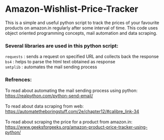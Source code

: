 # Amazon-Wishlist-Price-Tracker

This is a simple and useful python script to track the prices of your favourite products on amazon.in regularly after some interval of time. This code uses object oriented programming concepts, mail automation and data scraping.


<h3>Several libraries are used in this python script:</h3>

<code>requests</code> : sends a request on specified URL and collects back the response<br>
<code>bs4</code> : helps to parse the html text obtained as response<br>
<code>smtplib</code> : automates the mail sending process<br>


<h3>Refrences:</h3>

To read about automating the mail sending process using python:<br>https://realpython.com/python-send-email/<br><br>
To read about data scraping from web:<br>https://automatetheboringstuff.com/2e/chapter12/#calibre_link-34<br><br>
To read about scraping the price for a product from amazon.in:<br>https://www.geeksforgeeks.org/amazon-product-price-tracker-using-python/
